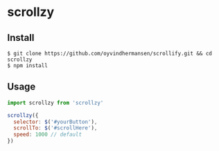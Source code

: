# scrollzy

## Install

```
$ git clone https://github.com/oyvindhermansen/scrollify.git && cd scrollzy
$ npm install
```

## Usage

```javascript
import scrollzy from 'scrollzy'

scrollzy({
  selector: $('#yourButton'),
  scrollTo: $('#scrollHere'),
  speed: 1000 // default
})
```
